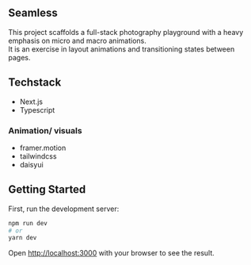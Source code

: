 ## Seamless

This project scaffolds a full-stack photography playground with a heavy emphasis on micro and macro animations.  
It is an exercise in layout animations and transitioning states between pages.

## Techstack

- Next.js
- Typescript

### Animation/ visuals

- framer.motion
- tailwindcss
- daisyui

## Getting Started

First, run the development server:

```bash
npm run dev
# or
yarn dev
```

Open [http://localhost:3000](http://localhost:3000) with your browser to see the result.

